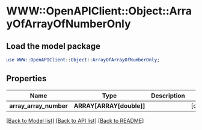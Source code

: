 # WWW::OpenAPIClient::Object::ArrayOfArrayOfNumberOnly

## Load the model package
```perl
use WWW::OpenAPIClient::Object::ArrayOfArrayOfNumberOnly;
```

## Properties
Name | Type | Description | Notes
------------ | ------------- | ------------- | -------------
**array_array_number** | **ARRAY[ARRAY[double]]** |  | [optional] 

[[Back to Model list]](../README.md#documentation-for-models) [[Back to API list]](../README.md#documentation-for-api-endpoints) [[Back to README]](../README.md)


